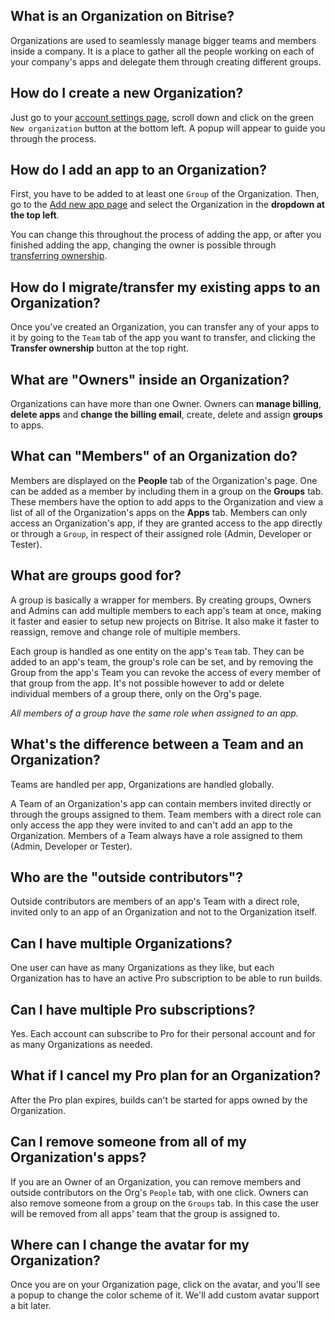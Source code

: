 
## What is an Organization on Bitrise?

Organizations are used to seamlessly manage bigger teams and members inside a company.
It is a place to gather all the people working on each of your company's
apps and delegate them through creating different groups.


## How do I create a new Organization?

Just go to your [account settings page](https://www.bitrise.io/me/profile#/overview),
scroll down and click on the green `New organization` button at the bottom left.
A popup will appear to guide you through the process.


## How do I add an app to an Organization?

First, you have to be added to at least one `Group` of the Organization.
Then, go to the [Add new app page](https://www.bitrise.io/apps/add) and select
the Organization in the __dropdown at the top left__.

You can change this throughout the process of adding the app, or after you finished adding the app,
changing the owner is possible through [transferring ownership](/faq/how-to-change-the-owner-of-an-app/).


## How do I migrate/transfer my existing apps to an Organization?

Once you've created an Organization, you can transfer any of your apps to it by going to
the `Team` tab of the app you want to transfer, and clicking the **Transfer ownership** button at the top right.


## What are "Owners" inside an Organization?

Organizations can have more than one Owner.
Owners can __manage billing__, __delete apps__ and __change the billing email__,
create, delete and assign __groups__ to apps.


## What can "Members" of an Organization do?

Members are displayed on the **People** tab of the Organization's page.
One can be added as a member by including them in a group on the **Groups** tab.
These members have the option to add apps to the Organization and view a list of all of the
Organization's apps on the **Apps** tab.
Members can only access an Organization's app, if they are granted access to the app directly or through a `Group`,
in respect of their assigned role (Admin, Developer or Tester).


## What are groups good for?

A group is basically a wrapper for members. By creating groups, Owners and Admins can
add multiple members to each app's team at once, making it faster and easier to setup new
projects on Bitrise. It also make it faster to reassign, remove and change role of multiple members.

Each group is handled as one entity on the app's `Team` tab. They can be added to an app's team,
the group's role can be set, and by removing the Group from the app's Team
you can revoke the access of every member of that group from the app.
It's not possible however to add or delete individual members of a group there, only on the Org's page.

_All members of a group have the same role when assigned to an app._


## What's the difference between a Team and an Organization?

Teams are handled per app, Organizations are handled globally.

A Team of an Organization's app can contain members invited directly
or through the groups assigned to them. Team members with a direct role
can only access the app they were invited to and can't add an app to the Organization.
Members of a Team always have a role assigned to them (Admin, Developer or Tester).


## Who are the "outside contributors"?

Outside contributors are members of an app's Team with a direct role,
invited only to an app of an Organization and not to the Organization itself.


## Can I have multiple Organizations?

One user can have as many Organizations as they like, but each Organization has to have
an active Pro subscription to be able to run builds.


## Can I have multiple Pro subscriptions?

Yes. Each account can subscribe to Pro for their personal account and for as many Organizations as needed.


## What if I cancel my Pro plan for an Organization?

After the Pro plan expires, builds can't be started for apps owned by the Organization.


## Can I remove someone from all of my Organization's apps?

If you are an Owner of an Organization, you can remove members and outside contributors
on the Org's `People` tab, with one click. Owners can also remove someone from a group
on the `Groups` tab. In this case the user will be removed from all apps' team that the group is assigned to.


## Where can I change the avatar for my Organization?

Once you are on your Organization page, click on the avatar, and you'll see a popup
to change the color scheme of it. We'll add custom avatar support a bit later.
